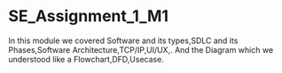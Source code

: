 # SE_Assignment_1_M1
In this module we covered Software and its types,SDLC and its Phases,Software Architecture,TCP/IP,UI/UX,.
And the Diagram which we understood like a Flowchart,DFD,Usecase.
